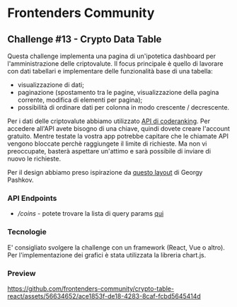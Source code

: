 # Frontenders Community

## Challenge #13 - Crypto Data Table

Questa challenge implementa una pagina di un'ipotetica dashboard per l'amministrazione delle criptovalute.
Il focus principale è quello di lavorare con dati tabellari e implementare delle funzionalità base di una tabella:

- visualizzazione di dati;
- paginazione (spostamento tra le pagine, visualizzazione della pagina corrente, modifica di elementi per pagina);
- possibilità di ordinare dati per colonna in modo crescente / decrescente.

Per i dati delle criptovalute abbiamo utilizzato [API di coderanking](https://developers.coinranking.com/api/documentation).
Per accedere all'API avete bisogno di una chiave, quindi dovete creare l'account gratuito. 
Mentre testate la vostra app potrebbe capitare che le chiamate API vengono bloccate perchè raggiungete il limite di richieste. Ma non vi preoccupate, basterà aspettare un'attimo e sarà possibile di inviare di nuovo le richieste.

Per il design abbiamo preso ispirazione da [questo layout](https://dribbble.com/shots/4957976-Nodes-Dark-mode/attachments/10693224?mode=media) di Georgy Pashkov.

### API Endpoints

- */coins* - potete trovare la lista di query params [qui](https://developers.coinranking.com/api/documentation/coins)

### Tecnologie

E' consigliato svolgere la challenge con un framework (React, Vue o altro). Per l'implementazione dei grafici è stata utilizzata la libreria chart.js.

### Preview


https://github.com/frontenders-community/crypto-table-react/assets/56634652/ace1853f-de18-4283-8caf-fcbd5645414d


